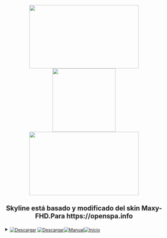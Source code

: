<p align="center"><img src="https://gitea.es/elduque/skyline/raw/branch/main/local/plugin.png" width="350" height="202"/>  <img src="https://gitea.es/elduque/skyline/raw/branch/main/local/qrcode_gitea.es.png" width="202" height="202"/>  <img src="https://gitea.es/elduque/skyline/raw/branch/main/local/prev.png" width="350" height="202"/></p> 
<h2><p align="center">Skyline está basado y modificado del skin Maxy-FHD.Para https://openspa.info</p></h2> 
<details>
    <summary>
        <a href="https://gitea.es/elduque/skyline/raw/branch/main/local/Skyline_all.ipk"><code></code><img align="center" alt="Descargar" src="https://img.shields.io/badge/Descargar%20Ipk-De%20Aqui-32CD32"></a>
        <span></span>
        <strong><code></code></strong>
        <span></span>
       <a href="https://gitea.es/elduque/skyline/raw/branch/main/local/Skyline_all.ipk"> <img align="center" alt="Descargar" src="https://img.shields.io/badge/Ultima%20Version-2.9.1-32CD32"><code></code><a href="https://gitea.es/elduque/skyline/wiki"><img align="center" alt="Manual" src="https://img.shields.io/badge/Ir%20Al-%20Manual%20Instalacion-32CD32"><a href="https://gitea.es/elduque/skyline/"><code></code><img align="center" alt="Inicio" src="https://img.shields.io/badge/Ir%20A-%20%20Pagina%20Inicio-32CD32"></a>
       </summary>
    </details>
